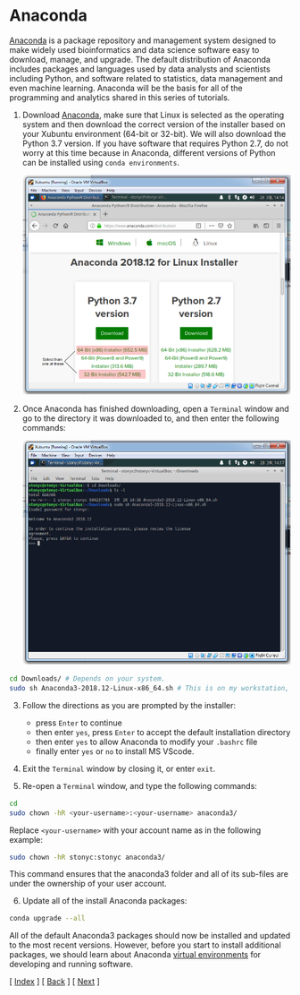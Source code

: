 # Anaconda

[Anaconda](https://anaconda.com) is a package repository and management system designed to make widely used bioinformatics and data science software easy to download, manage, and upgrade. The default distribution of Anaconda includes packages and languages used by data analysts and scientists including Python, and software related to statistics, data management and even machine learning. Anaconda will be the basis for all of the programming and analytics shared in this series of tutorials.

1. Download [Anaconda](https://www.anaconda.com/distribution), make sure that Linux is selected as the operating system and then download the correct version of the installer based on your Xubuntu environment (64-bit or 32-bit). We will also download the Python 3.7 version. If you have software that requires Python 2.7, do not worry at this time because in Anaconda, different versions of Python can be installed using `conda environments`.

    ![Download Anaconda](assets/05-01_install_anaconda.png)

2. Once Anaconda has finished downloading, open a `Terminal` window and go to the directory it was downloaded to, and then enter the following commands:

    ![Install Anaconda](assets/05-02_install_anaconda.png)

```bash
cd Downloads/ # Depends on your system.
sudo sh Anaconda3-2018.12-Linux-x86_64.sh # This is on my workstation, your file may be different.
```

3. Follow the directions as you are prompted by the installer:

    * press `Enter` to continue 
    * then enter `yes`, press `Enter` to accept the default installation directory
    * then enter `yes` to allow Anaconda to modify your `.bashrc` file
    * finally enter `yes` or `no` to install MS VScode.

4. Exit the `Terminal` window by closing it, or enter `exit`.

5. Re-open a `Terminal` window, and type the following commands:

```bash
cd
sudo chown -hR <your-username>:<your-username> anaconda3/
```

Replace `<your-username>` with your account name as in the following example:

```bash
sudo chown -hR stonyc:stonyc anaconda3/
```

This command ensures that the anaconda3 folder and all of its sub-files are under the ownership of your user account.

6. Update all of the install Anaconda packages:

```bash
conda upgrade --all
```

All of the default Anaconda3 packages should now be installed and updated to the most recent versions. However, before you start to install additional packages, we should learn about Anaconda [virtual environments](../README.md) for developing and running software.


[ [Index](./README.md) ] [ [Back](./04_setup_xubuntu.md) ] [ [Next](./06_conda_environments.md) ]